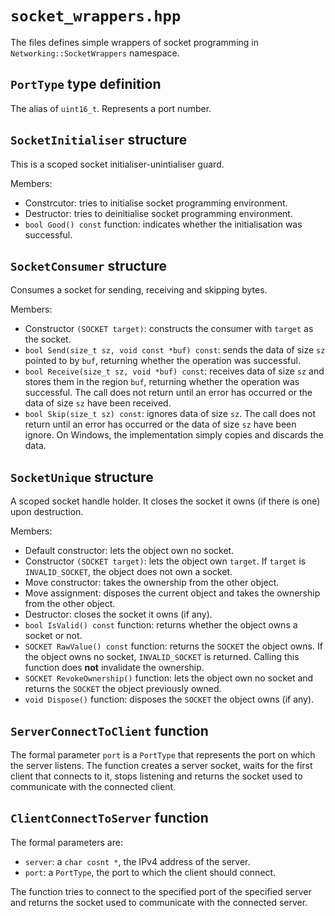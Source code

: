 # `socket_wrappers.hpp`

The files defines simple wrappers of socket programming in `Networking::SocketWrappers` namespace.

## `PortType` type definition

The alias of `uint16_t`. Represents a port number.

## `SocketInitialiser` structure

This is a scoped socket initialiser-unintialiser guard.

Members:

- Constrcutor: tries to initialise socket programming environment.
- Destructor: tries to deinitialise socket programming environment.
- `bool Good() const` function: indicates whether the initialisation was successful.

## `SocketConsumer` structure

Consumes a socket for sending, receiving and skipping bytes.

Members:

- Constructor `(SOCKET target)`: constructs the consumer with `target` as the socket.
- `bool Send(size_t sz, void const *buf) const`: sends the data of size `sz` pointed to by `buf`, returning whether the operation was successful.
- `bool Receive(size_t sz, void *buf) const`: receives data of size `sz` and stores them in the region `buf`, returning whether the operation was successful. The call does not return until an error has occurred or the data of size `sz` have been received.
- `bool Skip(size_t sz) const`: ignores data of size `sz`. The call does not return until an error has occurred or the data of size `sz` have been ignore. On Windows, the implementation simply copies and discards the data.

## `SocketUnique` structure

A scoped socket handle holder. It closes the socket it owns (if there is one) upon destruction.

Members:

- Default constructor: lets the object own no socket.
- Constructor `(SOCKET target)`: lets the object own `target`. If `target` is `INVALID_SOCKET`, the object does not own a socket.
- Move constructor: takes the ownership from the other object.
- Move assignment: disposes the current object and takes the ownership from the other object.
- Destructor: closes the socket it owns (if any).
- `bool IsValid() const` function: returns whether the object owns a socket or not.
- `SOCKET RawValue() const` function: returns the `SOCKET` the object owns. If the object owns no socket, `INVALID_SOCKET` is returned. Calling this function does **not** invalidate the ownership.
- `SOCKET RevokeOwnership()` function: lets the object own no socket and returns the `SOCKET` the object previously owned.
- `void Dispose()` function: disposes the `SOCKET` the object owns (if any).

## `ServerConnectToClient` function

The formal parameter `port` is a `PortType` that represents the port on which the server listens. The function creates a server socket, waits for the first client that connects to it, stops listening and returns the socket used to communicate with the connected client.

## `ClientConnectToServer` function

The formal parameters are:

- `server`: a `char cosnt *`, the IPv4 address of the server.
- `port`: a `PortType`, the port to which the client should connect.

The function tries to connect to the specified port of the specified server and returns the socket used to communicate with the connected server.
